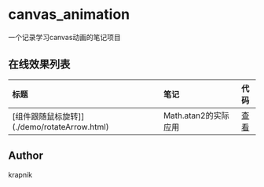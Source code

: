 # canvas_animation

一个记录学习canvas动画的笔记项目

## 在线效果列表

[placeholder]:p

| 标题 | 笔记 | 代码 |
|:-------- |:-------- |:--------:|
| [组件跟随鼠标旋转]](./demo/rotateArrow.html) | Math.atan2的实际应用 | [查看](./demo/rotateArrow.html) |

[/placeholder]:p

## Author
krapnik

